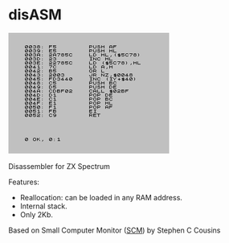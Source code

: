 # disASM
![Screenshot](https://github.com/Antonio-Luque/disASM/blob/main/disASM.png)

Disassembler for ZX Spectrum

Features:
- Reallocation: can be loaded in any RAM address.
- Internal stack.
- Only 2Kb.

Based on Small Computer Monitor ([SCM](https://smallcomputercentral.com/small-computer-monitor/small-computer-monitor-v1-0/ )) by Stephen C Cousins

